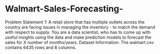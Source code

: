 # Walmart-Sales-Forecasting-
Problem Statement 1:
A retail store that has multiple outlets across the country are facing issues in managing the
inventory - to match the demand with respect to supply. You are a data scientist, who has to
come up with useful insights using the data and make prediction models to forecast the sales for
X number of months/years.
Dataset Information:
The walmart.csv contains 6435 rows and 8 columns.
